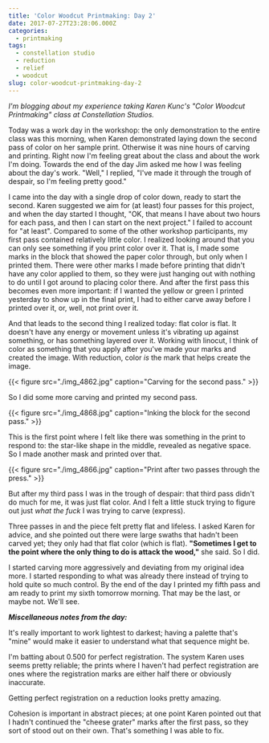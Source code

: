 ```yaml
---
title: 'Color Woodcut Printmaking: Day 2'
date: 2017-07-27T23:28:06.000Z
categories:
  - printmaking
tags:
  - constellation studio
  - reduction
  - relief
  - woodcut
slug: color-woodcut-printmaking-day-2
---
```

_I'm blogging about my experience taking Karen Kunc's "Color Woodcut
Printmaking" class at Constellation Studios._

Today was a work day in the workshop: the only demonstration to the entire class
was this morning, when Karen demonstrated laying down the second pass of color
on her sample print. Otherwise it was nine hours of carving and printing. Right
now I'm feeling great about the class and about the work I'm doing. Towards the
end of the day Jim asked me how I was feeling about the day's work. "Well," I
replied, "I've made it through the trough of despair, so I'm feeling pretty
good."

I came into the day with a single drop of color down, ready to start the second.
Karen suggested we aim for (at least) four passes for this project, and when the
day started I thought, "OK, that means I have about two hours for each pass, and
then I can start on the next project." I failed to account for "at least".
Compared to some of the other workshop participants, my first pass contained
relatively little color. I realized looking around that you can only see
something if you print color over it. That is, I made some marks in the block
that showed the paper color through, but only when I printed them. There were
other marks I made before printing that didn't have any color applied to them,
so they were just hanging out with nothing to do until I got around to placing
color there. And after the first pass this becomes even more important: if I
wanted the yellow or green I printed yesterday to show up in the final print, I
had to either carve away before I printed over it, or, well, not print over it.

And that leads to the second thing I realized today: flat color is flat. It
doesn't have any energy or movement unless it's vibrating up against something,
or has something layered over it. Working with linocut, I think of color as
something that you apply after you've made your marks and created the image.
With reduction, color _is_ the mark that helps create the image.

{{< figure src="./img_4862.jpg" caption="Carving for the second pass." >}}

So I did some more carving and printed my second pass.

{{< figure src="./img_4868.jpg" caption="Inking the block for the second pass." >}}

This is the first point where I felt like there was something in the print to
respond to: the star-like shape in the middle, revealed as negative space. So I
made another mask and printed over that.

{{< figure src="./img_4866.jpg" caption="Print after two passes through the press." >}}

But after my third pass I was in the trough of despair: that third pass didn't
do much for me, it was just flat color. And I felt a little stuck trying to
figure out just _what the fuck_ I was trying to carve (express).

Three passes in and the piece felt pretty flat and lifeless. I asked Karen for
advice, and she pointed out there were large swaths that hadn't been carved yet;
they only had that flat color (which is flat). **"Sometimes I get to the point
where the only thing to do is attack the wood,"** she said. So I did.

I started carving more aggressively and deviating from my original idea more. I
started responding to what was already there instead of trying to hold quite so
much control. By the end of the day I printed my fifth pass and am ready to
print my sixth tomorrow morning. That may be the last, or maybe not. We'll see.

**_Miscellaneous notes from the day:_**

It's really important to work lightest to darkest; having a palette that's
"mine" would make it easier to understand what that sequence might be.

I'm batting about 0.500 for perfect registration. The system Karen uses seems
pretty reliable; the prints where I haven't had perfect registration are ones
where the registration marks are either half there or obviously inaccurate.

Getting perfect registration on a reduction looks pretty amazing.

Cohesion is important in abstract pieces; at one point Karen pointed out that I
hadn't continued the "cheese grater" marks after the first pass, so they sort of
stood out on their own. That's something I was able to fix.

